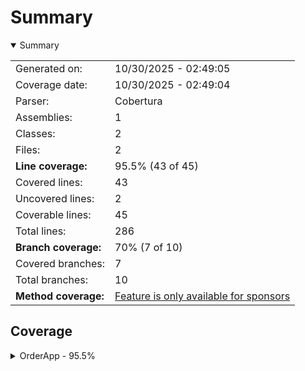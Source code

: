 # Summary
<details open><summary>Summary</summary>

|||
|:---|:---|
| Generated on: | 10/30/2025 - 02:49:05 |
| Coverage date: | 10/30/2025 - 02:49:04 |
| Parser: | Cobertura |
| Assemblies: | 1 |
| Classes: | 2 |
| Files: | 2 |
| **Line coverage:** | 95.5% (43 of 45) |
| Covered lines: | 43 |
| Uncovered lines: | 2 |
| Coverable lines: | 45 |
| Total lines: | 286 |
| **Branch coverage:** | 70% (7 of 10) |
| Covered branches: | 7 |
| Total branches: | 10 |
| **Method coverage:** | [Feature is only available for sponsors](https://reportgenerator.io/pro) |

</details>

## Coverage
<details><summary>OrderApp - 95.5%</summary>

|**Name**|**Line**|**Branch**|
|:---|---:|---:|
|**OrderApp**|**95.5%**|**70%**|
|OrderApp.PurchaseOrder|90.9%|70%|
|OrderApp.PurchaseOrderBuilder|100%||

</details>
